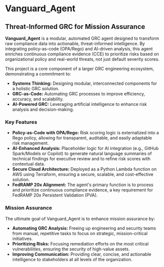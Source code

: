 # Vanguard_Agent

## Threat-Informed GRC for Mission Assurance

**Vanguard_Agent** is a modular, automated GRC agent designed to transform raw compliance data into actionable, threat-informed intelligence. By integrating policy-as-code (OPA/Rego) and AI-driven analysis, this agent enriches continuous compliance evidence (CCE) to prioritize risks based on organizational policy and real-world threats, not just default severity scores.

This project is a core component of a larger GRC engineering ecosystem, demonstrating a commitment to:
- **Systems Thinking:** Designing modular, interconnected components for a holistic GRC solution.
- **GRC-as-Code:** Automating GRC processes to improve efficiency, accuracy, and scalability.
- **AI-Powered GRC:** Leveraging artificial intelligence to enhance risk analysis and decision-making.

### Key Features

- **Policy-as-Code with OPA/Rego:** Risk scoring logic is externalized into a Rego policy, allowing for transparent, auditable, and easily adaptable risk management.
- **AI-Enhanced Analysis:** Placeholder logic for AI integration (e.g., GitHub Spark/Models or Copilot) to generate natural language summaries of technical findings for executive review and to refine risk scores with contextual data.
- **Secure Cloud Architecture:** Deployed as a Python Lambda function on AWS using Terraform, ensuring a secure, scalable, and cost-effective solution.
- **FedRAMP 20x Alignment:** The agent's primary function is to process and prioritize continuous compliance evidence, a key requirement for FedRAMP 20x Persistent Validation (PVA).

### Mission Assurance

The ultimate goal of Vanguard_Agent is to enhance mission assurance by:
- **Automating GRC Analysis:** Freeing up engineering and security teams from manual, repetitive tasks to focus on strategic, mission-critical initiatives.
- **Prioritizing Risks:** Focusing remediation efforts on the most critical vulnerabilities, ensuring the security of high-value assets.
- **Improving Communication:** Providing clear, concise, and actionable intelligence to stakeholders at all levels of the organization.
